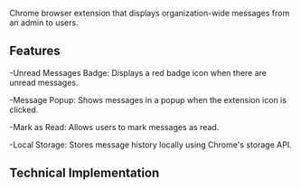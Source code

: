 Chrome browser extension that displays organization-wide messages from an admin to users. 

Features
  -
  -Unread Messages Badge: Displays a red badge icon when there are unread messages.

  -Message Popup: Shows messages in a popup when the extension icon is clicked.

  -Mark as Read: Allows users to mark messages as read.

  -Local Storage: Stores message history locally using Chrome's storage API.

Technical Implementation
  -

